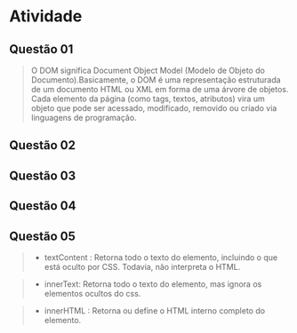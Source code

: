 # Atividade

## Questão 01
> O DOM significa Document Object Model (Modelo de Objeto do Documento).Basicamente, o DOM é uma representação estruturada de um documento HTML ou XML em forma de uma árvore de objetos. Cada elemento da página (como tags, textos, atributos) vira um objeto que pode ser acessado, modificado, removido ou criado via linguagens de programação.

## Questão 02

## Questão 03 

## Questão 04

## Questão 05
> * textContent : Retorna todo o texto do elemento, incluindo o que está oculto por CSS. Todavia, não interpreta o HTML.

> * innerText: Retorna todo o texto do elemento, mas ignora os elementos ocultos do css.

> * innerHTML : Retorna ou define o HTML interno completo do elemento.
